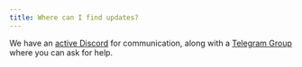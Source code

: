 ```yaml
---
title: Where can I find updates?
---
```

We have an [active Discord](https://discord.gg/FpgXe8) for communication, along with a [Telegram Group](https://t.me/HackathonHackers) where you can ask for help.
